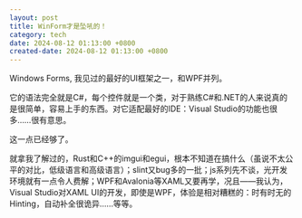 ```yaml
---
layout: post
title: WinForm才是坠吼的！
category: tech
date: 2024-08-12 01:13:00 +0800
created-date: 2024-08-12 01:13:00 +0800
---
```


Windows Forms, 我见过的最好的UI框架之一，和WPF并列。

它的语法完全就是C#，每个控件就是一个类，对于熟练C#和.NET的人来说真的是很简单，容易上手的东西。对它适配最好的IDE：Visual Studio的功能也很多……很有意思。

这一点已经够了。

就拿我了解过的，Rust和C++的imgui和egui，根本不知道在搞什么（虽说不太公平的对比，低级语言和高级语言）；slint又bug多的一批；js系列先不谈，光开发环境就有一点令人费解；WPF和Avalonia等XAML又要再学，况且——我认为，Visual Studio对XAML UI的开发，即使是WPF，体验是相对糟糕的：时有时无的Hinting，自动补全很诡异……等等。

